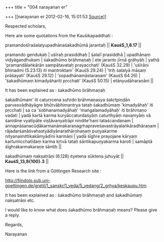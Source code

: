 +++
title = "004 narayanan er"

+++
[[narayanan er	2012-02-16, 15:01:53 [Source](https://groups.google.com/g/bvparishat/c/lXgTgxz3AO8)]]



Respected scholars,

Here are some quotations from the Kauśikapaddhati :  

pramandośīraśalalyupadhānaśakadhūmā jarantaḥ \|\| **KauśS_1,8.17** \|\|

pramando gendukaḥ \| uśīraḥ prasiddhaḥ \| śalalī prasiddhā \| upadhānaṃ vidyāgandhukam \| śakadhūmo brāhmaṇaḥ \| ete jaranto jīrṇā grāhyāḥ \| yathā 'pramandālaṅkārān sampātavataḥ prayacchati' (KauśS 32.29) \| 'uśīrāṇi bhinadmi (5.23.13) iti mantroktam' (KauśS 29.24) \| 'triḥ śalalyā māsaṃ prāśayati' (KauśS 29.12) \| 'sopadhānamāstaraṇam' (KauśS 64.26) \| 'śakadhūmaṃ kimadyāhariti pṛcchati' (KauśS 50.15) \| etānyudāharaṇāni \|\|

It has been explained as : śakadhūmo brāhmaṇaḥ  

śakadhūmam' iti caturṛcena suhṛdo brāhmaṇasya śakṛtpiṇḍān parvasvādhāyāgre bhūtvābhimantrya tataḥ śakadhūmaṃ 'kimadyāhaḥ' iti pṛcchati \| sa ca 'śobhanamadyāhaḥ' 'maṅgalamadyāhaḥ' iti brāhmaṇo vadati \| yadā kartā karma kuryāccaturdaśyāṃ caturthyāṃ navamyāṃ vā śanidine vyatīpāte viṣṭāvanyatrāpi nindite'hani tataścandanam \| annaprāśanacūḍākarmanāmakaraṇagṛhapraveśavastrāyalaṅkāradhāraṇam \| rājadarśanāśvahastyādiyānarathārohaṇaṃ puṇyakarme nityanaimittikakāmyādīni karmāṇi \| yadā śīghre prayojane kāryaṃ kartumicchatīdaṃ karma kṛtvā tataḥ śāntikapuṇyakarma karoti \| samāptā śīghrakarmakaraṇe śāntiḥ \|\|

  

śakadhūmaṃ nakṣatrāṇi (6.128) ityetena sūktena juhuyāt \|\| **KauśS_13,8{100}.3** \|\|

  

Here is the link from a Göttingen Research site :

<http://fiindolo.sub.uni-goettingen.de/gretil/1_sanskr/1_veda/5_vedang/2_grhya/keskaupu.htm>

  

It has been explained as : śakadhūmo brāhmaṇaḥ and śakadhūmaṃ nakṣatrāṇi etc.

  

I would like to know what does śakadhūmo brāhmaṇaḥ means? Please give a reply.

  

Regards,

Narayanan

  

  

  

  


